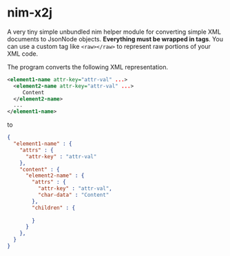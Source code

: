 # nim-x2j
A very tiny simple unbundled nim helper module for converting simple XML documents to JsonNode objects. **Everything must be wrapped in tags**. You can use a custom tag like `<raw></raw>` to represent raw portions of your XML code.

The program converts the following XML representation.
```xml
<element1-name attr-key="attr-val" ...>
  <element2-name attr-key="attr-val" ...>
     Content
  </element2-name>
  ...
</element1-name>
```
to
```json 
{
  "element1-name" : {
    "attrs" : {
      "attr-key" : "attr-val"
    },
    "content" : {
      "element2-name" : {
        "attrs" : {
          "attr-key" : "attr-val",
          "char-data" : "Content"
        },
        "children" : {
          
        }
      }
    },
  }
}
```
